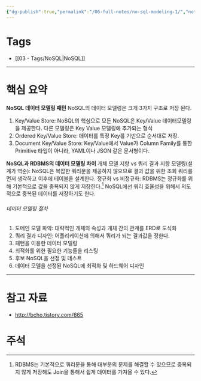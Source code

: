 ```yaml
---
{"dg-publish":true,"permalink":"/06-full-notes/no-sql-modeling-1/","noteIcon":""}
---
```


# Tags
- [[03 - Tags/NoSQL\|NoSQL]]
---
# 핵심 요약
**NoSQL 데이터 모델링 패턴**
NoSQL의 데이터 모델링은 크게 3가지 구조로 저장 된다.
1. Key/Value Store: NoSQL의 핵심으로 모든 NoSQL은 Key/Value 데이터모델링을 제공한다. 다른 모델링은 Key Value 모델링에 추가되는 형식
2. Ordered Key/Value Store: 데이터를 특정 Key를 기반으로 순서대로 저장.
3. Document Key/Value Store: Key/Value에서 Value가 Column Family를 통한 Primitive 타입이 아니라, YAML이나 JSON 같은 문서형이다.

**NoSQL과 RDBMS의 데이터 모델링 차이**
개체 모델 지향 vs 쿼리 결과 지향 모델링(설계가 역순): NoSQL은 복잡한 쿼리문을 제공하지 않으므로 결과 값을 위한 조회 쿼리를 먼저 생각하고 이후에 테이블을 설계한다.
정규화 vs 비정규화: RDBMS는 정규화를 위해 기본적으로 값을 중복되지 않게 저장한다.[^1] NoSQL에선 쿼리 효율성을 위해서 의도적으로 중복된 데이터를 저장하기도 한다.

###### 데이터 모델링 절차
1. 도메인 모델 파악: 대략적인 개체의 속성과 개체 간의 관계를 ERD로 도식화
2. 쿼리 결과 디자인: 어플리케이션에 의해서 쿼리가 되는 결과값을 정한다.
3. 패턴을 이용한 데이터 모델링
4. 최적화를 위한 필요한 기능들을 리스팅
5. 후보 NoSQL을 선정 및 테스트
6. 데이터 모델을 선정된 NoSQL에 최적화 및 하드웨어 디자인


---
# 참고 자료
- http://bcho.tistory.com/665
# 주석


[^1]: RDBMS는 기본적으로 쿼리문을 통해 대부분의 문제를 해결할 수 있으므로 중복되지 않게 저장해도 Join을 통해서 쉽게 데이터를 가져올 수 있다.

